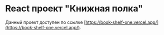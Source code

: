 # React проект "Книжная полка"

Данный проект доступен по ссылке [https://book-shelf-one.vercel.app/](https://book-shelf-one.vercel.app/).
